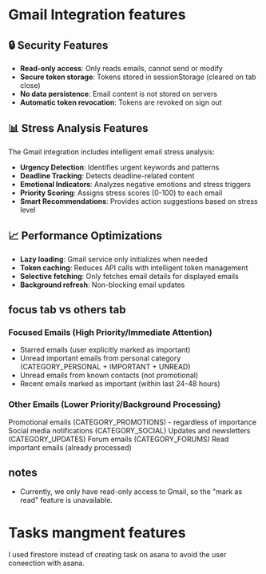 # Gmail Integration features

## 🔒 Security Features

- **Read-only access**: Only reads emails, cannot send or modify
- **Secure token storage**: Tokens stored in sessionStorage (cleared on tab close)
- **No data persistence**: Email content is not stored on servers
- **Automatic token revocation**: Tokens are revoked on sign out

## 📊 Stress Analysis Features

The Gmail integration includes intelligent email stress analysis:

- **Urgency Detection**: Identifies urgent keywords and patterns
- **Deadline Tracking**: Detects deadline-related content
- **Emotional Indicators**: Analyzes negative emotions and stress triggers
- **Priority Scoring**: Assigns stress scores (0-100) to each email
- **Smart Recommendations**: Provides action suggestions based on stress level

## 📈 Performance Optimizations

- **Lazy loading**: Gmail service only initializes when needed
- **Token caching**: Reduces API calls with intelligent token management
- **Selective fetching**: Only fetches email details for displayed emails
- **Background refresh**: Non-blocking email updates

## focus tab vs others tab

### Focused Emails (High Priority/Immediate Attention)

- Starred emails (user explicitly marked as important)
- Unread important emails from personal category (CATEGORY_PERSONAL + IMPORTANT + UNREAD)
- Unread emails from known contacts (not promotional)
- Recent emails marked as important (within last 24-48 hours)

### Other Emails (Lower Priority/Background Processing)

Promotional emails (CATEGORY_PROMOTIONS) - regardless of importance
Social media notifications (CATEGORY_SOCIAL)
Updates and newsletters (CATEGORY_UPDATES)
Forum emails (CATEGORY_FORUMS)
Read important emails (already processed)

## notes

- Currently, we only have read-only access to Gmail, so the "mark as read" feature is unavailable.

# Tasks mangment  features

I used firestore instead of creating task on asana to avoid the user coneection with asana.
